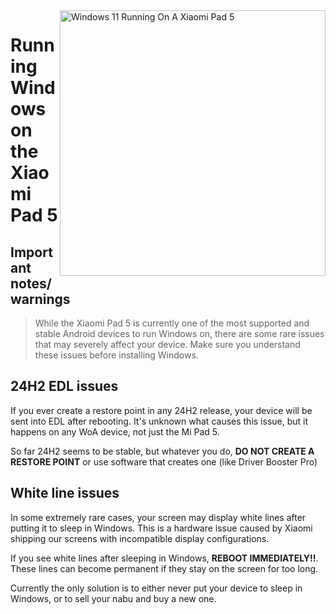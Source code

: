 <img align="right" src="https://raw.githubusercontent.com/erdilS/Port-Windows-11-Xiaomi-Pad-5/main/nabu.png" width="425" alt="Windows 11 Running On A Xiaomi Pad 5">

# Running Windows on the Xiaomi Pad 5

## Important notes/warnings
> While the Xiaomi Pad 5 is currently one of the most supported and stable Android devices to run Windows on, there are some rare issues that may severely affect your device. Make sure you understand these issues before installing Windows.

## 24H2 EDL issues
If you ever create a restore point in any 24H2 release, your device will be sent into EDL after rebooting. It's unknown what causes this issue, but it happens on any WoA device, not just the Mi Pad 5.

So far 24H2 seems to be stable, but whatever you do, **DO NOT CREATE A RESTORE POINT** or use software that creates one (like Driver Booster Pro)

## White line issues
In some extremely rare cases, your screen may display white lines after putting it to sleep in Windows. This is a hardware issue caused by Xiaomi shipping our screens with incompatible display configurations.

If you see white lines after sleeping in Windows, **REBOOT IMMEDIATELY!!**. These lines can become permanent if they stay on the screen for too long.

Currently the only solution is to either never put your device to sleep in Windows, or to sell your nabu and buy a new one.



























